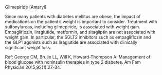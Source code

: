 Glimepiride (Amaryl)

Since many patients with diabetes mellitus are obese, the impact of medications on the patient’s weight is important to consider. Treatment with sulfonylureas, including glimepiride, is associated with weight gain. Empagliflozin, liraglutide, metformin, and sitagliptin are not associated with weight gain. In particular, the SGLT2 inhibitors such as empagliflozin and the GLP1 agonists such as liraglutide are associated with clinically significant weight loss.

Ref: George CM, Brujin LL, Will K, Howard-Thompson A: Management of blood glucose with noninsulin therapies in type 2 diabetes. Am Fam Physician 2015;92(1):27-34.